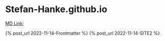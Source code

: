 # Stefan-Hanke.github.io

[MD Link](2022-11-14-Frontmatter);

{% post_url 2022-11-14-Frontmatter %}
{% post_url 2022-11-14-SITE2 %}
